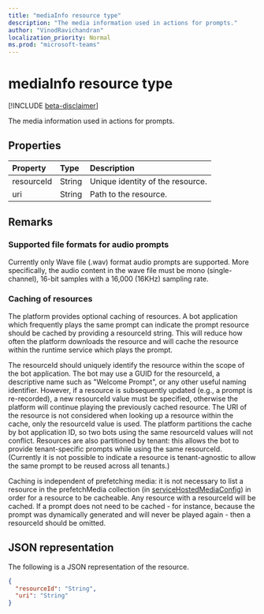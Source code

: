 ```yaml
---
title: "mediaInfo resource type"
description: "The media information used in actions for prompts."
author: "VinodRavichandran"
localization_priority: Normal
ms.prod: "microsoft-teams"
---
```


# mediaInfo resource type

[!INCLUDE [beta-disclaimer](../../includes/beta-disclaimer.md)]

The media information used in actions for prompts.

## Properties
| Property	     | Type	   | Description                      |
|:---------------|:--------|:---------------------------------|
| resourceId     | String  | Unique identity of the resource. |
| uri            | String  | Path to the resource.            |

## Remarks

### Supported file formats for audio prompts

Currently only Wave file (.wav) format audio prompts are supported.
More specifically, the audio content in the wave file must be mono (single-channel),
16-bit samples with a 16,000 (16KHz) sampling rate.

### Caching of resources

The platform provides optional caching of resources. A bot application which frequently plays the same prompt can indicate the prompt resource should be cached by providing a resourceId string. This will reduce how often the platform downloads the resource and will cache the resource within the runtime service which plays the prompt.

The resourceId should uniquely identify the resource within the scope of the bot application. The bot may use a GUID for the resourceId, a descriptive name such as "Welcome Prompt", or any other useful naming identifier. However, if a resource is subsequently updated (e.g., a prompt is re-recorded), a new resourceId value must be specified, otherwise the platform will continue playing the previously cached resource. The URI of the resource is not considered when looking up a resource within the cache, only the resourceId value is used. The platform partitions the cache by bot application ID, so two bots using the same resourceId values will not conflict. Resources are also partitioned by tenant: this allows the bot to provide tenant-specific prompts while using the same resourceId. (Currently it is not possible to indicate a resource is tenant-agnostic to allow the same prompt to be reused across all tenants.)

Caching is independent of prefetching media: it is not necessary to list a resource in the prefetchMedia collection (in [serviceHostedMediaConfig](servicehostedmediaconfig.md)) in order for a resource to be cacheable. Any resource with a resourceId will be cached. If a prompt does not need to be cached - for instance, because the prompt was dynamically generated and will never be played again - then a resourceId should be omitted.

## JSON representation

The following is a JSON representation of the resource.

<!-- {
  "blockType": "resource",
  "optionalProperties": [

  ],
  "@odata.type": "microsoft.graph.mediaInfo"
}-->
```json
{
  "resourceId": "String",
  "uri": "String"
}
```

<!-- uuid: 8fcb5dbc-d5aa-4681-8e31-b001d5168d79
2015-10-25 14:57:30 UTC -->
<!--
{
  "type": "#page.annotation",
  "description": "mediaInfo resource",
  "keywords": "",
  "section": "documentation",
  "tocPath": "",
  "suppressions": []
}
-->
